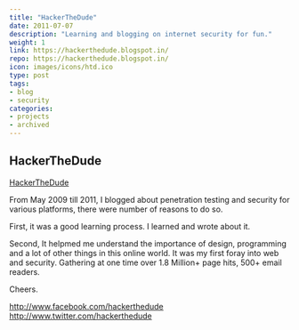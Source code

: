```yaml
---
title: "HackerTheDude"
date: 2011-07-07
description: "Learning and blogging on internet security for fun."
weight: 1
link: https://hackerthedude.blogspot.in/
repo: https://hackerthedude.blogspot.in/
icon: images/icons/htd.ico
type: post
tags:
- blog
- security
categories:
- projects
- archived
---
```


## HackerTheDude

[HackerTheDude](http://hackerthedude.blogspot.in/)

From May 2009 till 2011, I blogged about penetration testing and security for various platforms, there were number of reasons to do so. 

First, it was a good learning process. I learned and wrote about it. 

Second, It helpmed me understand the importance of design, programming and a lot of other things in this online world. It was my first foray into web and security. Gathering at one time over 1.8 Million+ page hits, 500+ email readers. 

Cheers.

http://www.facebook.com/hackerthedude
http://www.twitter.com/hackerthedude
